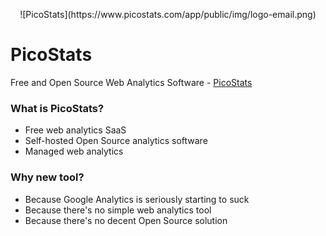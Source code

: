 <p align="center">![PicoStats](https://www.picostats.com/app/public/img/logo-email.png)</p>

# PicoStats

Free and Open Source Web Analytics Software - [PicoStats](https://www.picostats.com)

### What is PicoStats?

 * Free web analytics SaaS
 * Self-hosted Open Source analytics software
 * Managed web analytics

### Why new tool?

 * Because Google Analytics is seriously starting to suck
 * Because there's no simple web analytics tool
 * Because there's no decent Open Source solution
